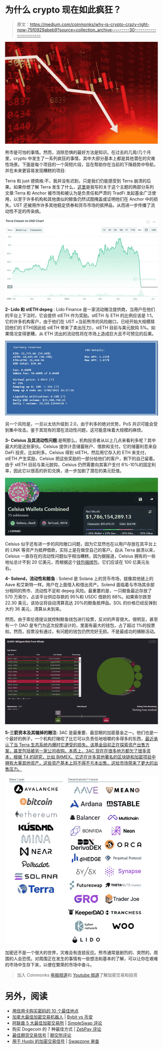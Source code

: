 # 为什么 crypto 现在如此疯狂？

> 原文：<https://medium.com/coinmonks/why-is-crypto-crazy-right-now-75f0929abeb9?source=collection_archive---------30----------------------->

![](img/76e89944d55c05f1ffaa0ec06c727672.png)

熊市是可怕的事情。然而，消除恐惧的最好方法是知识。在过去的几周/几个月里，crypto 中发生了一系列疯狂的事情，其中大部分基本上都是其他潜在的灾难性场景。下面是每个项目的一个简短片段，旨在帮助你在当前的下降趋势中导航，并在未来更容易发现糟糕的项目:

Terra 和 just 德佩格:不，我并没有迟到，只是我们仍能感受到 Terra 崩溃的后果。如果你想了解 Terra 发生了什么，[这里](https://totiavlad.substack.com/p/what-on-terra-luna-is-happening-with?utm_source=%2Fprofile%2F87329865-vlad-totia&utm_medium=reader2)是我写的关于这个主题的两部分系列文章:Terra 和 Anchor 被市场和被认为是负责任和严肃的 TradFi 发起基金广泛使用，以至于许多机构和其他类似的鲸鱼仍然试图掩盖或证明他们在 Anchor 中的损失。UST 还被用作许多其他稳定债券和货币市场的抵押品，从而进一步传播了流动性不足的传染病。

![](img/94d86d23fde3438a03c69593e5622212.png)

**2- Lido 和 stETH depeg** : Lido Finance 是一家流动赌注提供商，当用户在他们的平台上下注时，它会提供 stETH 作为奖励。stETH 与 ETH 的比例应该是 1:1。它的许多机构客户，由于他们在 UST +当前熊市的风险敞口，已经开始大规模赎回他们的 ETH(因此给 stETH 带来了卖出压力)，stETH 目前与美元脱钩 5%。如果情况变得更糟，从 ETH 流出的流动性将在市场上造成巨大且不可预见的后果。

![](img/5244bc483067bdcb5da3a3fc4b3782e8.png)

另一个风险是，一旦以太坊升级到 2.0，由于利多的绝对优势，PoS 共识可能会受到集中攻击。鉴于其现有的潜在流动性问题，这可能意味着大规模的麻烦。

**3- Celsius 及其流动性问题**:是啊那么，机构投资者从以上几点来看利多呢？其中最大的是这些家伙。Celsius 提供计息储蓄账户、借款和支付。它的储蓄利息来自 DeFi 投资，比如利多。Celsius 得到 stETH，然后用它存入的 ETH 来支付，stETH 产生奖励，Celsius 把这些奖励的一部分给他们的客户，剩下的自己留着。由于 stETH 目前与美元脱钩，Celsius 仍然需要向其客户支付 6%-10%的固定利率，因此它以很高的折扣兑换，进一步加剧了潜在的美元贬值。

![](img/fcfcf80a287d3581fe8dcec1470974c3.png)

Celsius 似乎还有进一步的风险敞口问题，因为它显然也在以用户存放在其平台上的 LINK 等资产为抵押借款，实际上是在做空自己的客户。自从 Terra 崩溃以来，Celsius 一直存在的流动性问题似乎相当糟糕，因为据报道，Celsius 拥有的一些地址总计不到 20 亿美元，而根据这个[钱包捆绑包](https://zapper.fi/bundle/0x8aceab8167c80cb8b3de7fa6228b889bb1130ee8%2C0x1cedc0f3af8f9841b0a1f5c1a4ddc6e1a1629074%2C0x87a67e7dc32fdc79853d780c6f516312b4a503b5%2C0xeee27662c2b8eba3cd936a23f039f3189633e4c8%2C0xc131701ea649afc0bfcc085dc13304dc0153dc2e%2C0x84e1f49a6b65882c7365b6a775999cfcb481f22f%2C0xcf7a68127285c7c6c8546ce51b89d7e820f6d294%2C0x4f6742badb049791cd9a37ea913f2bac38d01279%2C0xdbaa0bcec419c47a75efbb93c745aebae3fe9c7b%2C0x3b6543ebe26824bd8156a103063f56ce50f88080%2C0xef22c14f46858d5ac61326497b056974167f2ee1%2C0x3be6d80fdce385358f5762998882efc282df7b9a%2C0x845cbcb8230197f733b59cfe1795f282786f212c%2C0x0fc8415a9b8f535e9f48ba245b1b18a37fb03a90%2C0x8665d75ff2db29355428b590856505459bb675e3?label=Celsius+Wallets+Combined&id=0x7d3a40822eb2701f5d08e3a24b0bfefbd173e1ae&addresses=0x8aceab8167c80cb8b3de7fa6228b889bb1130ee8%2C0x1cedc0f3af8f9841b0a1f5c1a4ddc6e1a1629074%2C0x87a67e7dc32fdc79853d780c6f516312b4a503b5%2C0xeee27662c2b8eba3cd936a23f039f3189633e4c8%2C0xc131701ea649afc0bfcc085dc13304dc0153dc2e%2C0x84e1f49a6b65882c7365b6a775999cfcb481f22f%2C0xcf7a68127285c7c6c8546ce51b89d7e820f6d294%2C0x4f6742badb049791cd9a37ea913f2bac38d01279%2C0xdbaa0bcec419c47a75efbb93c745aebae3fe9c7b%2C0x3b6543ebe26824bd8156a103063f56ce50f88080%2C0xef22c14f46858d5ac61326497b056974167f2ee1%2C0x3be6d80fdce385358f5762998882efc282df7b9a%2C0x845cbcb8230197f733b59cfe1795f282786f212c%2C0x0fc8415a9b8f535e9f48ba245b1b18a37fb03a90%2C0x8665d75ff2db29355428b590856505459bb675e3)，它们应该在 100 亿美元左右。

**4- Solend，流动性和鲸鱼** : Solend 是 Solana 上的货币市场，就像其他链上的 Aave 和艾斯特一样。用户在上面借入和借出资产。Solend 面临着与市场其余部分相同的熊市、流动性不足和 depeg 风险。最重要的是，一只鲸鱼最近存放了 570 万索尔，占该平台供应存款的 95%和 USDC 借款的 88%。如果索尔跌至 22.30 美元，该协议将自动清算高达 20%的鲸鱼抵押品。SOL 的价格已经反弹到大约 36 美元，清算从未到来。

然而，由于索伦德提议就控制鲸鱼钱包进行投票，反对的声音很大。很明显，甚至有一个 DAO 是专门为这次投票设计的，里面有最大的钱包，占了超过 1%的投票权。然而，投票没有通过，有问题的钱包仍然完好无损。不是最成功的捕鲸活动。

![](img/665411044db66b1b9d95e1bd563ec4c5.png)

**5-三箭资本及其输掉的赌注:** 3AC 是最重要、最显眼的加密基金之一。他们也是一个最好的例子，一个机构打赌咬了比它可以负责任地咀嚼的多得多的东西，[最近承认了当 Terra 生态系统内爆时它遭受的损失。该基金目前正在探索资产出售方案，甚至包括被另一家公司收购。本质上，3AC 现在在很多地方都欠了很多资本，根据 T4 的研究，比如 BitMEX。它还在许多其他著名的区块链和加密项目中拥有大量其他资产，这些资产基本上将不得不亏本出售，这给市场带来了更大的出售压力。](https://www.coindesk.com/business/2022/06/17/three-arrows-capital-confirms-heavy-losses-from-lunas-collapse-exploring-potential-options-report/)

![](img/8dc192a11aee03edb5521357ebd268e3.png)

加密还不是一个很大的世界，灾难会有连锁反应。熊市通常是剧烈的、突然的，周围的人会恐慌。对周围正在发生的事情有一些想法和基本的了解，可以让你在艰难的市场中生存下来，以便在繁荣的市场中奋斗。

> 加入 Coinmonks [电报频道](https://t.me/coincodecap)和 [Youtube 频道](https://www.youtube.com/c/coinmonks/videos)了解加密交易和投资

# 另外，阅读

*   [用信用卡购买密码的 10 个最佳地点](https://coincodecap.com/buy-crypto-with-credit-card)
*   [加拿大最佳加密交易机器人](https://coincodecap.com/5-best-crypto-trading-bots-in-canada) | [Bybit vs 币安](https://coincodecap.com/bybit-binance-moonxbt)
*   [阿联酋 5 大最佳加密交易所](https://coincodecap.com/best-crypto-exchanges-in-uae) | [SimpleSwap 评论](https://coincodecap.com/simpleswap-review)
*   购买 Dogecoin 的 7 种最佳方式 | [ZebPay 评论](https://coincodecap.com/zebpay-review)
*   [最佳期货交易信号](https://coincodecap.com/futures-trading-signals) | [期交所评论](https://coincodecap.com/liquid-exchange-review)
*   [用于 Huobi 的加密交易信号](https://coincodecap.com/huobi-crypto-trading-signals) | [Swapzone 审查](/coinmonks/swapzone-review-crypto-exchange-data-aggregator-e0ad78e55ed7)